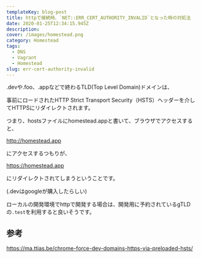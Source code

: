 ```yaml
---
templateKey: blog-post
title: httpで接続時、`NET::ERR_CERT_AUTHORITY_INVALID`となった時の対処法
date: 2020-01-25T12:34:15.945Z
description: 
cover: /images/homestead.png
category: Homestead
tags:
  - DNS
  - Vagrant
  - Homestead
slug: err-cert-authority-invalid
---
```


.devや.foo、.appなどで終わるTLD(Top Level Domain)ドメインは、

事前にロードされたHTTP Strict Transport Security（HSTS）ヘッダーを介してHTTPSにリダイレクトされます。

つまり、hostsファイルにhomestead.appと書いて、ブラウザでアクセスすると、

<http://homestead.app>

にアクセスするつもりが、

<https://homestead.app> 

にリダイレクトされてしまうということです。

(.devはgoogleが購入したらしい)

ローカルの開発環境でhttpで開発する場合は、開発用に予約されているgTLDの`.test`を利用すると良いそうです。

## 参考

<https://ma.ttias.be/chrome-force-dev-domains-https-via-preloaded-hsts/>
